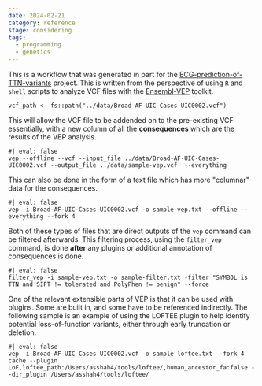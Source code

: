 ```yaml
---
date: 2024-02-21
category: reference
stage: considering
tags:
  - programming
  - genetics
---
```


This is a workflow that was generated in part for the [ECG-prediction-of-TTN-variants](../permanent/ECG-prediction-of-TTN-variants.md) project.
This is written from the perspective of using `R` and `shell` scripts to analyze VCF files with the [Ensembl-VEP](https://useast.ensembl.org/info/docs/tools/vep/index.html) toolkit. 


```{r}
vcf_path <- fs::path("../data/Broad-AF-UIC-Cases-UIC0002.vcf")
```

This will allow the VCF file to be addended on to the pre-existing VCF essentially, with a new column of all the __consequences__ which are the results of the VEP analysis. 

```{bash}	
#| eval: false
vep --offline --vcf --input_file ../data/Broad-AF-UIC-Cases-UIC0002.vcf --output_file ../data/sample-vep.vcf  --everything
```

This can also be done in the form of a text file which has more "columnar" data for the consequences.

```{bash}	
#| eval: false
vep -i Broad-AF-UIC-Cases-UIC0002.vcf -o sample-vep.txt --offline --everything --fork 4
```

Both of these types of files that are direct outputs of the `vep` command can be filtered afterwards. 
This filtering process, using the `filter_vep` command, is done __after__ any plugins or additional annotation of consequences is done.

```{bash}
#| eval: false
filter_vep -i sample-vep.txt -o sample-filter.txt -filter "SYMBOL is TTN and SIFT != tolerated and PolyPhen != benign" --force
```

One of the relevant extensible parts of VEP is that it can be used with plugins. 
Some are built in, and some have to be referenced indirectly. 
The following sample is an example of using the LOFTEE plugin to help identify potential loss-of-function variants, either through early truncation or deletion. 

```{bash}
#| eval: false
vep -i Broad-AF-UIC-Cases-UIC0002.vcf -o sample-loftee.txt --fork 4 --cache --plugin LoF,loftee_path:/Users/asshah4/tools/loftee/,human_ancestor_fa:false --dir_plugin /Users/asshah4/tools/loftee/
```
